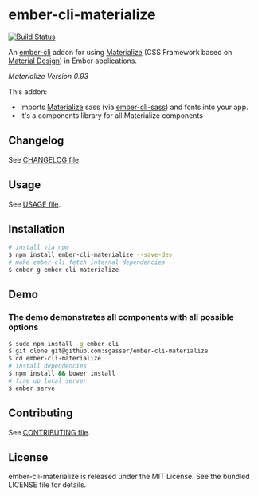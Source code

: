 # ember-cli-materialize

[![Build Status](https://travis-ci.org/sgasser/ember-cli-materialize.svg)](https://travis-ci.org/sgasser/ember-cli-materialize)

An [ember-cli](http://www.ember-cli.com) addon for using [Materialize](http://materializecss.com/) (CSS Framework based on [Material Design](http://www.google.com/design/spec/material-design/introduction.html)) in Ember applications.

*Materialize Version 0.93*

This addon:

* Imports [Materialize](http://materializecss.com/) sass (via [ember-cli-sass](https://www.npmjs.com/package/ember-cli-sass)) and fonts into your app.
* It's a components library for all Materialize components

## Changelog
See [CHANGELOG file](https://github.com/sgasser/ember-cli-materialize/tree/master/CHANGELOG.md).

## Usage
See [USAGE file](https://github.com/sgasser/ember-cli-materialize/tree/master/USAGE.md).

## Installation
```sh
# install via npm
$ npm install ember-cli-materialize --save-dev
# make ember-cli fetch internal dependencies
$ ember g ember-cli-materialize
```

## Demo

### The demo demonstrates all components with all possible options

```sh
$ sudo npm install -g ember-cli
$ git clone git@github.com:sgasser/ember-cli-materialize
$ cd ember-cli-materialize
# install dependencies
$ npm install && bower install
# fire up local server
$ ember serve
```

## Contributing
See [CONTRIBUTING file](https://github.com/sgasser/ember-cli-materialize/tree/master/CONTRIBUTING.md).

## License
ember-cli-materialize is released under the MIT License. See the bundled LICENSE file for
details.
